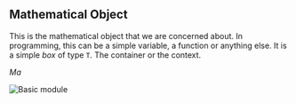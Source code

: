 ## Mathematical Object

This is the mathematical object that we are concerned about. In programming, this can be a simple variable, a function or anything else. It is a simple _box_ of type `T`. The container or the context.

$Ma$

<picture>
  <source media="(prefers-color-scheme: dark)" srcset="./../../.docs/module-dark.png">
  <source media="(prefers-color-scheme: light)" srcset="./../../.docs/module.png">
  <img alt="Basic module" src="./../../.docs/module.png">
</picture>
